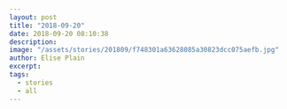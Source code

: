 ```yaml
---
layout: post
title: "2018-09-20"
date: 2018-09-20 08:10:38
description: 
image: "/assets/stories/201809/f748301a63628085a30823dcc075aefb.jpg"
author: Elise Plain
excerpt: 
tags: 
  - stories
  - all
---
```



<p></p>
